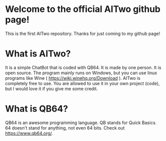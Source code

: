 # Welcome to the official AITwo github page!
This is the first AITwo repository. Thanks for just coming to my github page!
# What is AITwo?
It is a simple ChatBot that is coded with QB64. It is made by one person. It is open source. The program mainly runs on Windows, but you can use linux programs like Wine ( https://wiki.winehq.org/Download ). AITwo is completely free to use. You are allowed to use it in your own project (code), but I would love it if you give me some credit.
# What is QB64?
QB64 is an awesome programming language. QB stands for Quick Basics. 64 doesn't stand for anything, not even 64 bits. Check out https://www.qb64.org/.
